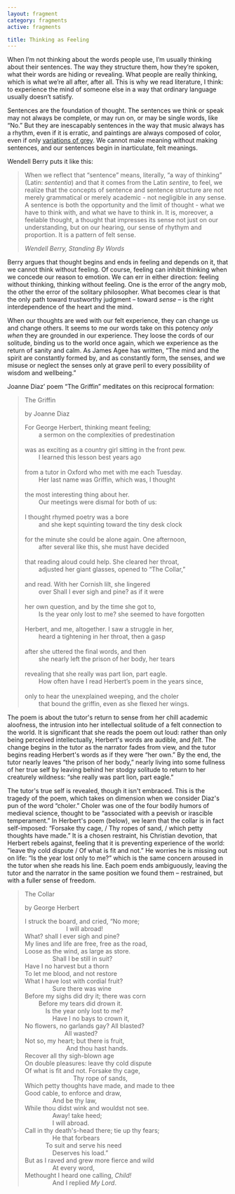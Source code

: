 ```yaml
---
layout: fragment
category: fragments
active: fragments

title: Thinking as Feeling
---
```


When I’m not thinking about the words people use, I’m usually thinking about their sentences. The way they structure them, how they’re spoken, what their words are hiding or revealing. What people are really thinking, which is what we’re all after, after all. This is why we read literature, I think: to experience the mind of someone else in a way that ordinary language usually doesn’t satisfy.

Sentences are the foundation of thought. The sentences we think or speak may not always be complete, or may run on, or may be single words, like “No.” But they are inescapably sentences in the way that music always has a rhythm, even if it is erratic, and paintings are always composed of color, even if only <a href="http://www.nytimes.com/slideshow/2008/01/31/arts/20080203_VOGE_SLIDESHOW.html?mcubz=3">variations of grey</a>. We cannot make meaning without making sentences, and our sentences begin in inarticulate, felt meanings.

Wendell Berry puts it like this:

<blockquote>
  <p>When we reflect that “sentence” means, literally, “a way of thinking” (Latin: <i>sententia</i>) and that it comes from the Latin <i>sentire</i>, to feel, we realize that the concepts of sentence and sentence structure are not merely grammatical or merely academic - not negligible in any sense. A sentence is both the opportunity and the limit of thought - what we have to think with, and what we have to think in. It is, moreover, a feelable thought, a thought that impresses its sense not just on our understanding, but on our hearing, our sense of rhythym and proportion. It is a pattern of felt sense.</p>
  <cite>Wendell Berry, <i>Standing By Words</i></cite>
</blockquote>

Berry argues that thought begins and ends in feeling and depends on it, that we cannot think without feeling. Of course, feeling can inhibit thinking when we concede our reason to emotion. We can err in either direction: feeling without thinking, thinking without feeling. One is the error of the angry mob, the other the error of the solitary philosopher. What becomes clear is that the only path toward trustworthy judgment – toward *sense* – is the right interdependence of the heart and the mind. 

When our thoughts are wed with our felt experience, they can change us and change others. It seems to me our words take on this potency *only when* they are grounded in our experience. They loose the cords of our solitude, binding us to the world once again, which we experience as the return of sanity and calm. As James Agee has written, “The mind and the spirit are constantly formed by, and as constantly form, the senses, and we misuse or neglect the senses only at grave peril to every possibility of wisdom and wellbeing.” 

Joanne Diaz’ poem “The Griffin” meditates on this reciprocal formation:


<blockquote class="poem">
  <p class="title">The Griffin</p>
  <p class="poet"> by Joanne Diaz</p>
  <p>
    For George Herbert, thinking meant feeling; <br>
    &nbsp; &nbsp; &nbsp; &nbsp; a sermon on the complexities of predestination <br>
    <br>
    was as exciting as a country girl sitting in the front pew. <br>
    &nbsp; &nbsp; &nbsp; &nbsp; I learned this lesson best years ago <br>
    <br>
    from a tutor in Oxford who met with me each Tuesday. <br>
    &nbsp; &nbsp; &nbsp; &nbsp; Her last name was Griffin, which was, I thought <br>
    <br>
    the most interesting thing about her. <br>
    &nbsp; &nbsp; &nbsp; &nbsp; Our meetings were dismal for both of us: <br>
    <br>
    I thought rhymed poetry was a bore <br>
    &nbsp; &nbsp; &nbsp; &nbsp; and she kept squinting toward the tiny desk clock <br>
    <br>
    for the minute she could be alone again. One afternoon, <br>
    &nbsp; &nbsp; &nbsp; &nbsp; after several like this, she must have decided <br>
    <br>
    that reading aloud could help. She cleared her throat, <br>
    &nbsp; &nbsp; &nbsp; &nbsp; adjusted her giant glasses, opened to “The Collar,” <br>
    <br>
    and read. With her Cornish lilt, she lingered <br>
    &nbsp; &nbsp; &nbsp; &nbsp; over <span class="italic">Shall I ever sigh and pine?</span> as if it were <br>
    <br>
    her own question, and by the time she got to, <br>
    &nbsp; &nbsp; &nbsp; &nbsp; <span class="italic">Is the year only lost to me?</span> she seemed to have forgotten <br>
    <br>
    Herbert, and me, altogether. I saw a struggle in her, <br>
    &nbsp; &nbsp; &nbsp; &nbsp; heard a tightening in her throat, then a gasp <br>
    <br>
    after she uttered the final words, and then <br>
    &nbsp; &nbsp; &nbsp; &nbsp; she nearly left the prison of her body, her tears <br>
    <br>
    revealing that she really was part lion, part eagle. <br>
    &nbsp; &nbsp; &nbsp; &nbsp; How often have I read Herbert’s poem in the years since, <br>
    <br>
    only to hear the unexplained weeping, and the choler <br>
    &nbsp; &nbsp; &nbsp; &nbsp; that bound the griffin, even as she flexed her wings.<br>

  </p>
</blockquote>

The poem is about the tutor's return to sense from her chill academic aloofness, the intrusion into her intellectual solitude of a felt connection to the world. It is significant that she reads the poem out loud: rather than only being perceived intellectually, Herbert's words are audible, and *felt*.  The change begins in the tutor as the narrator fades from view, and the tutor begins reading Herbert's words as if they were “her own.” By the end, the tutor nearly leaves “the prison of her body,” nearly living into some fullness of her true self by leaving behind her stodgy solitude to return to her creaturely wildness: “she really was part lion, part eagle.”

The tutor's true self is revealed, though it isn't embraced. This is the tragedy of the poem, which takes on dimension when we consider Diaz's pun of the word “choler.” Choler was one of the four bodily humors of medieval science, thought to be “associated with a peevish or irascible temperament.” In Herbert's poem (below), we learn that the collar is in fact self-imposed: “Forsake thy cage, / Thy ropes of sand, / which petty thoughts have made.” It is a chosen restraint, his Christian devotion, that Herbert rebels against, feeling that it is preventing experience of the world: ”leave thy cold dispute / Of what is fit and not.” He worries he is missing out on life: “Is the year lost only to me?” which is the same concern aroused in the tutor when she reads his line. Each poem ends ambiguously, leaving the tutor and the narrator in the same position we found them – restrained, but with a fuller sense of freedom.


<blockquote class="poem">
  <p class="title">The Collar</p>
  <p class="poet"> by George Herbert</p>
  <p>
    I struck the board, and cried, “No more; <br>
    &nbsp; &nbsp; &nbsp; &nbsp; &nbsp; &nbsp; &nbsp; &nbsp; &nbsp; &nbsp; &nbsp; &nbsp; I will abroad! <br>
    What? shall I ever sigh and pine? <br>
    My lines and life are free, free as the road, <br>
    Loose as the wind, as large as store. <br>
    &nbsp; &nbsp; &nbsp; &nbsp; &nbsp; &nbsp; &nbsp; &nbsp; Shall I be still in suit? <br>
    Have I no harvest but a thorn <br>
    To let me blood, and not restore <br>
    What I have lost with cordial fruit? <br>
    &nbsp; &nbsp; &nbsp; &nbsp; &nbsp; &nbsp; &nbsp; &nbsp; Sure there was wine <br>
    Before my sighs did dry it; there was corn <br>
    &nbsp; &nbsp; &nbsp; &nbsp; Before my tears did drown it. <br>
    &nbsp; &nbsp; &nbsp; &nbsp; &nbsp; &nbsp; Is the year only lost to me? <br>
    &nbsp; &nbsp; &nbsp; &nbsp; &nbsp; &nbsp; &nbsp; &nbsp; Have I no bays to crown it, <br>
    No flowers, no garlands gay? All blasted? <br>
    &nbsp; &nbsp; &nbsp; &nbsp; &nbsp; &nbsp; &nbsp; &nbsp; &nbsp; &nbsp; &nbsp; &nbsp;All wasted? <br>
    Not so, my heart; but there is fruit, <br>
    &nbsp; &nbsp; &nbsp; &nbsp; &nbsp; &nbsp; &nbsp; &nbsp; &nbsp; &nbsp; &nbsp; &nbsp; And thou hast hands. <br>
    Recover all thy sigh-blown age <br>
    On double pleasures: leave thy cold dispute <br>
    Of what is fit and not. Forsake thy cage, <br>
    &nbsp; &nbsp; &nbsp; &nbsp; &nbsp; &nbsp; &nbsp; &nbsp; &nbsp; &nbsp; &nbsp; &nbsp; &nbsp; &nbsp; Thy rope of sands, <br>
    Which petty thoughts have made, and made to thee <br>
    Good cable, to enforce and draw, <br>
    &nbsp; &nbsp; &nbsp; &nbsp; &nbsp; &nbsp; &nbsp; &nbsp; And be thy law, <br>
    While thou didst wink and wouldst not see. <br>
    &nbsp; &nbsp; &nbsp; &nbsp; &nbsp; &nbsp; &nbsp; &nbsp; Away! take heed; <br>
    &nbsp; &nbsp; &nbsp; &nbsp; &nbsp; &nbsp; &nbsp; &nbsp; I will abroad. <br>
    Call in thy death's-head there; tie up thy fears; <br>
    &nbsp; &nbsp; &nbsp; &nbsp; &nbsp; &nbsp; &nbsp; &nbsp; He that forbears <br>
    &nbsp; &nbsp; &nbsp; &nbsp; &nbsp; &nbsp; To suit and serve his need <br>
    &nbsp; &nbsp; &nbsp; &nbsp; &nbsp; &nbsp; &nbsp; &nbsp; Deserves his load.” <br>
    But as I raved and grew more fierce and wild <br>
    &nbsp; &nbsp; &nbsp; &nbsp; &nbsp; &nbsp; &nbsp; &nbsp; At every word, <br>
    Methought I heard one calling, <i>Child!</i> <br>
    &nbsp; &nbsp; &nbsp; &nbsp; &nbsp; &nbsp; &nbsp; &nbsp; And I replied <i>My Lord</i>. <br>
  </p>
</blockquote>